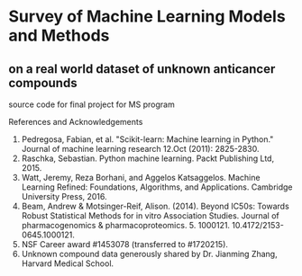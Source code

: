 # Survey of Machine Learning Models and Methods
## on a real world dataset of unknown anticancer compounds
source code for final project for MS program

References and Acknowledgements
1. Pedregosa, Fabian, et al. "Scikit-learn: Machine learning in Python." Journal of machine learning research 12.Oct (2011): 2825-2830.
2. Raschka, Sebastian. Python machine learning. Packt Publishing Ltd, 2015.
3. Watt, Jeremy, Reza Borhani, and Aggelos Katsaggelos. Machine Learning Refined: Foundations, Algorithms, and Applications. Cambridge University Press, 2016.
4. Beam, Andrew & Motsinger-Reif, Alison. (2014). Beyond IC50s: Towards Robust Statistical Methods for in vitro Association Studies. Journal of pharmacogenomics & pharmacoproteomics. 5. 1000121. 10.4172/2153-0645.1000121. 
5. NSF Career award #1453078 (transferred to #1720215). 
6. Unknown compound data generously shared by Dr. Jianming Zhang, Harvard Medical School.
